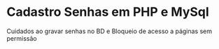 # Cadastro Senhas em PHP e MySql
 Cuidados ao gravar senhas no BD e Bloqueio de acesso a páginas sem permissão
